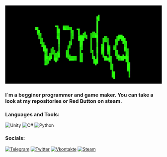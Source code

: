 [![Header](https://github.com/wzrdqq/wzrdqq/blob/main/assets/header.gif)](https://steamcommunity.com/id/wzrdqq/)

### I`m a begginer programmer and game maker. You can take a look at my repositories or Red Button on steam.

### Languages and Tools:
![Unity](https://img.shields.io/badge/unity-%23000000.svg?style=for-the-badge&logo=unity&logoColor=white)
![C#](https://img.shields.io/badge/c%23-964D91?style=for-the-badge&logo=c-sharp&logoColor=white)
![Python](https://img.shields.io/badge/python-3670A0?style=for-the-badge&logo=python&logoColor=ffdd54)

### Socials:
[![Telegram](https://img.shields.io/badge/Telegram-2CA5E0?style=for-the-badge&logo=telegram&logoColor=white)](https://t.me/wzrdqq)
[![Twitter](https://img.shields.io/badge/Twitter-%231DA1F2.svg?style=for-the-badge&logo=Twitter&logoColor=white)](https://twitter.com/wzrdqq)
[![Vkontakte](https://img.shields.io/badge/-Vkontakte-0077FF?style=for-the-badge&logo=Vk&logoColor=white)](https://vk.com/wzrdqq)
[![Steam](https://img.shields.io/badge/Steam-0275A9?style=for-the-badge&logo=steam&logoColor=white)](https://steamcommunity.com/id/wzrdqq)